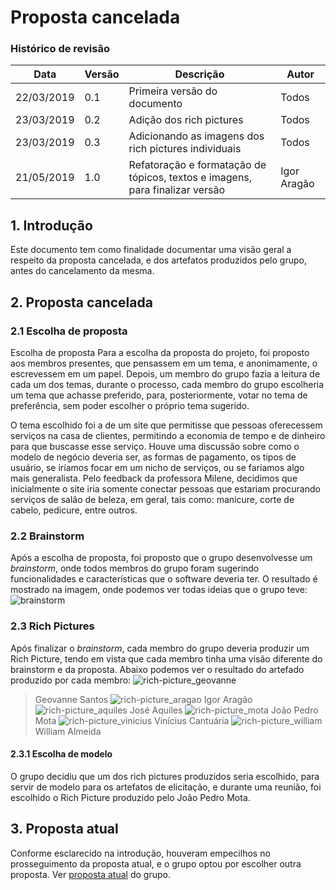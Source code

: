 # Proposta cancelada

### Histórico de revisão

| Data       | Versão | Descrição                                                                    | Autor       |
| ---------- | ------ | ---------------------------------------------------------------------------- | ----------- |
| 22/03/2019 | 0.1    | Primeira versão do documento                                                 | Todos       |
| 23/03/2019 | 0.2    | Adição dos rich pictures                                                     | Todos       |
| 23/03/2019 | 0.3    | Adicionando as imagens dos rich pictures individuais                         | Todos       |
| 21/05/2019 | 1.0    | Refatoração e formatação de tópicos, textos e imagens, para finalizar versão | Igor Aragão |

## 1. Introdução

Este documento tem como finalidade documentar uma visão geral a respeito da proposta cancelada, e dos artefatos produzidos pelo grupo, antes do cancelamento da mesma.

## 2. Proposta cancelada

### 2.1 Escolha de proposta

Escolha de proposta
Para a escolha da proposta do projeto, foi proposto aos membros presentes, que pensassem em um tema, e anonimamente, o escrevessem em um papel. Depois, um membro do grupo fazia a leitura de cada um dos temas, durante o processo, cada membro do grupo escolheria um tema que achasse preferido, para, posteriormente, votar no tema de preferência, sem poder escolher o próprio tema sugerido.

O tema escolhido foi a de um site que permitisse que pessoas oferecessem serviços na casa de clientes, permitindo a economia de tempo e de dinheiro para que buscasse esse serviço. Houve uma discussão sobre como o modelo de negócio deveria ser, as formas de pagamento, os tipos de usuário, se iríamos focar em um nicho de serviços, ou se faríamos algo mais generalista. Pelo feedback da professora Milene, decidimos que inicialmente o site iria somente conectar pessoas que estariam procurando serviços de salão de beleza, em geral, tais como: manicure, corte de cabelo, pedicure, entre outros.

### 2.2 Brainstorm

Após a escolha de proposta, foi proposto que o grupo desenvolvesse um _brainstorm_, onde todos membros do grupo foram sugerindo funcionalidades e características que o software deveria ter.
O resultado é mostrado na imagem, onde podemos ver todas ideias que o grupo teve:
![brainstorm](img/proposta-cancelada_brainstorm_v0.1.jpeg?raw=true)

### 2.3 Rich Pictures

Após finalizar o _brainstorm_, cada membro do grupo deveria produzir um Rich Picture, tendo em vista que cada membro tinha uma visão diferente do brainstorm e da proposta.
Abaixo podemos ver o resultado do artefado produzido por cada membro:
![rich-picture_geovanne](img/proposta-cancelada_rich-picture_geovanne_v0.1.jpeg?raw=true)

> Geovanne Santos
> ![rich-picture_aragao](img/proposta-cancelada_rich-picture_aragao_v0.1.jpeg?raw=true)
> Igor Aragão
> ![rich-picture_aquiles](img/proposta-cancelada_rich-picture_aquiles_v0.1.jpeg?raw=true)
> José Aquiles
> ![rich-picture_mota](img/proposta-cancelada_rich-picture_mota_v0.1.jpeg?raw=true)
> João Pedro Mota
> ![rich-picture_vinicius](img/proposta-cancelada_rich-picture_vinicius_v0.1.jpeg?raw=true)
> Vinícius Cantuária
> ![rich-picture_william](img/proposta-cancelada_rich-picture_william_v0.1.jpeg?raw=true)
> William Almeida

#### 2.3.1 Escolha de modelo

O grupo decidiu que um dos rich pictures produzidos seria escolhido, para servir de modelo para os artefatos de elicitação, e durante uma reunião, foi escolhido o Rich Picture produzido pelo João Pedro Mota.

## 3. Proposta atual

Conforme esclarecido na introdução, houveram empecilhos no prosseguimento da proposta atual, e o grupo optou por escolher outra proposta. Ver [proposta atual](../proposta.md) do grupo.
